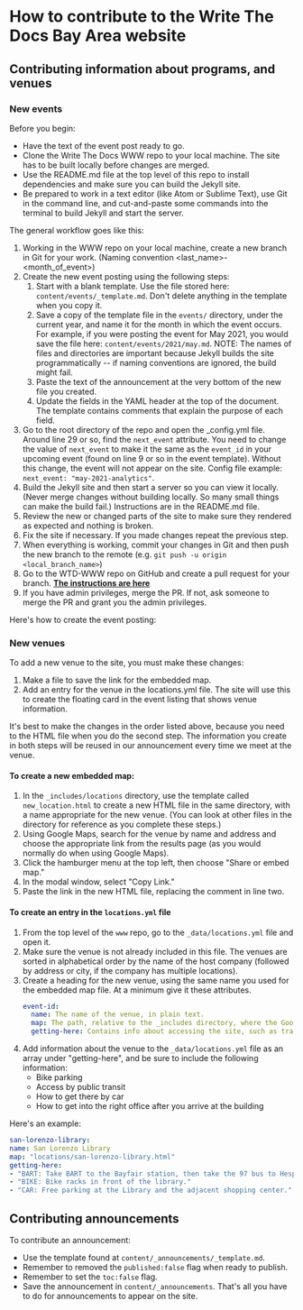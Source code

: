 # How to contribute to the Write The Docs Bay Area website

## Contributing information about programs, and venues

### New events

Before you begin:

* Have the text of the event post ready to go.
* Clone the Write The Docs WWW repo to your local machine. The site has to be built locally before changes are merged.
* Use the README.md file at the top level of this repo to install dependencies and make sure you can build the Jekyll site.
* Be prepared to work in a text editor (like Atom or Sublime Text), use Git in the command line, and cut-and-paste some commands into the terminal to build Jekyll and start the server.

The general workflow goes like this:

1. Working in the WWW repo on your local machine, create a new branch in Git for your work. (Naming convention <last_name>-<month_of_event>)
1. Create the new event posting using the following steps:
      1. Start with a blank template. Use the file stored here: `content/events/_template.md`. Don't delete anything in the template when you copy it.
      1. Save a copy of the template file in the `events/` directory, under the current year, and name it for the month in which the event occurs. For example, if you were posting the event for May 2021, you would save the file here: `content/events/2021/may.md`. NOTE: The names of files and directories are important because Jekyll builds the site programmatically -- if naming conventions are ignored, the build might fail.
      1.  Paste the text of the announcement at the very bottom of the new file you created.
      1. Update the fields in the YAML header at the top of the document. The template contains comments that explain the purpose of each field.
1. Go to the root directory of the repo and open the _config.yml file. Around line 29 or so, find the `next_event` attribute. You need to change the value of `next_event` to make it the same as the `event_id` in your upcoming event (found on line 9 or so in the event template). Without this change, the event will not appear on the site. Config file example: `next_event: "may-2021-analytics"`.
1. Build the Jekyll site and then start a server so you can view it locally. (Never merge changes without building locally. So many small things can make the build fail.) Instructions are in the README.md file.
1. Review the new or changed parts of the site to make sure they rendered as expected and nothing is broken.
1. Fix the site if necessary. If you made changes repeat the previous step.
1. When everything is working, commit your changes in Git and then push the new branch to the remote (e.g. `git push -u origin <local_branch_name>`)
1. Go to the WTD-WWW repo on GitHub and create a pull request for your branch. **[The instructions are here](https://docs.github.com/en/github/collaborating-with-issues-and-pull-requests/creating-a-pull-request#creating-the-pull-request)**
1. If you have admin privileges, merge the PR. If not, ask someone to merge the PR and grant you the admin privileges.  


Here's how to create the event posting:






### New venues

To add a new venue to the site, you must make these changes:

1.  Make a file to save the link for the embedded map.
2.  Add an entry for the venue in the locations.yml file. The site will use this to create the floating card in the event listing that shows venue information.

It's best to make the changes in the order listed above, because you need to  the HTML file when you do the second step.
The information you create in both steps will be reused in our announcement every time we meet at the venue.

#### To create a new embedded map:

1.  In the `_includes/locations` directory, use the template called `new_location.html` to create a new HTML file in the same directory, with a name appropriate for the new venue.
(You can look at other files in the directory for reference as you complete these steps.)
2.  Using Google Maps, search for the venue by name and address and choose the appropriate link from the results page (as you would normally do when using Google Maps).
3.  Click the hamburger menu at the top left, then choose "Share or embed map."
4.  In the modal window, select "Copy Link."
5.  Paste the link in the new HTML file, replacing the comment in line two.

#### To create an entry in the `locations.yml` file

1.  From the top level of the `www` repo, go to the `_data/locations.yml` file and open it.
2.  Make sure the venue is not already included in this file. The venues are sorted in alphabetical order by the name of the host company (followed by address or city, if the company has multiple locations).
3.  Create a heading for the new venue, using the same name you used for the embedded map file.
    At a minimum give it these attributes.
    ```yaml
    event-id:
      name: The name of the venue, in plain text.
      map: The path, relative to the _includes directory, where the Google Maps embed lives (typically "locations/filename.html")
      getting-here: Contains info about accessing the site, such as transit options and parking.

4. Add information about the venue to the `_data/locations.yml` file as an array under "getting-here", and be sure to include the following information:
   *  Bike parking
   *  Access by public transit
   *  How to get there by car
   *  How to get into the right office after you arrive at the building

Here's an example:

```yaml
san-lorenzo-library:
name: San Lorenzo Library
map: "locations/san-lorenzo-library.html"
getting-here:
- "BART: Take BART to the Bayfair station, then take the 97 bus to Hesperian and Paseo Grande."
- "BIKE: Bike racks in front of the library."
- "CAR: Free parking at the Library and the adjacent shopping center." name: LinkedIn
```


## Contributing announcements

To contribute an announcement:
* Use the template found at `content/_announcements/_template.md`.
* Remember to removed the `published:false` flag when ready to publish.
* Remember to set the `toc:false` flag.
* Save the announcement in `content/_announcements`. That's all you have to do for announcements to appear on the site.

